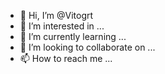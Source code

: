 - 👋 Hi, I’m @Vitogrt
- 👀 I’m interested in ...
- 🌱 I’m currently learning ...
- 💞️ I’m looking to collaborate on ...
- 📫 How to reach me ...

<!---
Vitogrt/Vitogrt is a ✨ special ✨ repository because its `README.md` (this file) appears on your GitHub profile.
You can click the Preview link to take a look at your changes.
--->
